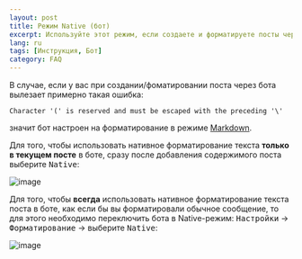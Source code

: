 ```yaml
---
layout: post
title: Режим Native (бот)
excerpt: Используйте этот режим, если создаете и форматируете посты через бота
lang: ru
tags: [Инструкция, Бот]
category: FAQ
---
```


В случае, если у вас при создании/фоматировании поста через бота вылезает примерно такая ошибка:
```
Character '(' is reserved and must be escaped with the preceding '\'
```
значит бот настроен на форматирование в режиме [Markdown](https://core.telegram.org/bots/api#markdownv2-style).

Для того, чтобы использовать нативное форматирование текста **только в текущем посте** в боте, сразу после добавления содержимого поста выберите <kbd>Native</kbd>:

![image](https://user-images.githubusercontent.com/24430718/164975067-37ce77cc-0db4-414c-a776-6c4eafca9714.png)

Для того, чтобы **всегда** использовать нативное форматирование текста поста в боте, как если бы вы форматировали обычное сообщение, то для этого необходимо переключить бота в Native-режим: <kbd>Настройки</kbd> → <kbd>Форматирование</kbd> → выберите <kbd>Native</kbd>:

![image](https://user-images.githubusercontent.com/24430718/164975146-8e0db81c-30b7-45a9-a4bf-5d34c309d2b7.png)
